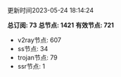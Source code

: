 更新时间2023-05-24 18:14:24

**总订阅: 73**
**总节点: 1421**
**有效节点: 721**
- v2ray节点: 607
- ss节点: 34
- trojan节点: 79
- ssr节点: 1
